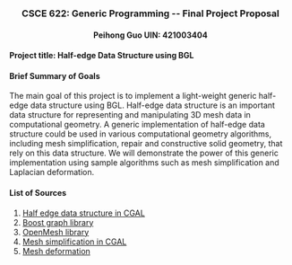 <div align="center">
<h3>CSCE 622: Generic Programming -- Final Project Proposal</h3>
<h4>Peihong Guo UIN: 421003404</h4>
</div>

#### Project title: Half-edge Data Structure using BGL
#### Brief Summary of Goals
The main goal of this project is to implement a light-weight generic half-edge data structure using BGL. Half-edge data structure is an important data structure for representing and manipulating 3D mesh data in computational geometry. A generic implementation of half-edge data structure could be used in various computational geometry algorithms, including mesh simplification, repair and constructive solid geometry, that rely on this data structure. We will demonstrate the power of this generic implementation using sample algorithms such as mesh simplification and Laplacian deformation.

#### List of Sources
1. [Half edge data structure in CGAL](http://doc.cgal.org/latest/HalfedgeDS/index.html)
2. [Boost graph library](http://www.boost.org/doc/libs/1_59_0/libs/graph/doc/table_of_contents.html)
3. [OpenMesh library](http://www.openmesh.org/)
4. [Mesh simplification in CGAL]( http://doc.cgal.org/latest/Surface_mesh_simplification/)
5. [Mesh deformation]( http://www.cse.wustl.edu/~taoju/cse554/lectures/lect08_Deformation.pdf)
